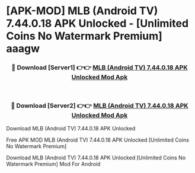 # [APK-MOD] MLB (Android TV) 7.44.0.18 APK Unlocked - [Unlimited Coins No Watermark Premium] aaagw



<div align="center">
<h3>🔴 Download [Server1] 👉👉 <a href="https://momento.my/?title=MLB_(Android_TV)_7.44.0.18_APK_Unlocked">MLB (Android TV) 7.44.0.18 APK Unlocked Mod Apk</a></h3><br>

<h3>🔴 Download [Server2] 👉👉 <a href="https://momento.my/?title=MLB_(Android_TV)_7.44.0.18_APK_Unlocked">MLB (Android TV) 7.44.0.18 APK Unlocked Mod Apk</a></h3>
</div>



Download MLB (Android TV) 7.44.0.18 APK Unlocked 

Free APK MOD MLB (Android TV) 7.44.0.18 APK Unlocked [Unlimited Coins No Watermark Premium]

Download MLB (Android TV) 7.44.0.18 APK Unlocked [Unlimited Coins No Watermark Premium] Mod For Android
